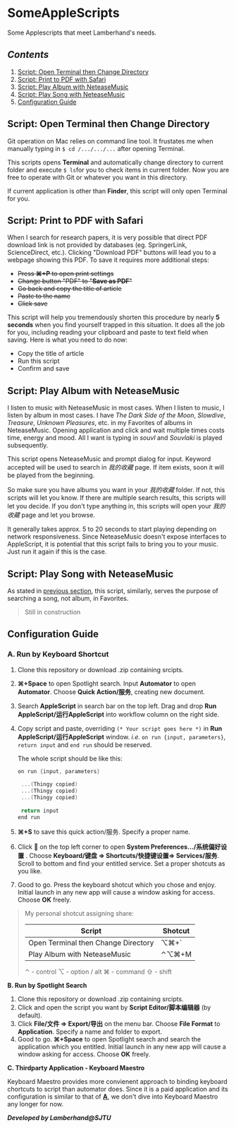 # SomeAppleScripts
Some Applescripts that meet Lamberhand's needs.



## *Contents*

1. [Script: Open Terminal then Change Directory](#dir)
2. [Script: Print to PDF with Safari](#print)
3. [Script: Play Album with NeteaseMusic](#album)
4. [Script: Play Song with NeteaseMusic](#song)
5. [Configuration Guide](#config)

 

 

## <span id="dir">Script: Open Terminal then Change Directory</span>

Git operation on Mac relies on command line tool. It frustates me when manually typing in `$ cd /.../.../...` after opening Terminal.

This scripts opens **Terminal** and automatically change directory to current folder and execute `$ ls`for you to check items in current folder. Now you are free to operate with Git or whatever you want in this directory.

If current application is other than **Finder**, this script will only open Terminal for you. 

 

 

## Script: Print to PDF with Safari

When I search for research papers, it is very possible that direct PDF download link is not provided by databases (eg. SpringerLink, ScienceDirect, etc.). Clicking "Download PDF" buttons will lead you to a webpage showing this PDF. To save it requires more additional steps:

- ~~Press **⌘+P** to open print settings~~
- ~~Change button "PDF" to "**Save as PDF**"~~
- ~~Go back and copy the title of article~~
- ~~Paste to the name~~
- ~~Click save~~

This script will help you tremendously shorten this procedure by nearly **5 seconds** when you find yourself trapped in this situation. It does all the job for you, including reading your clipboard and paste to text field when saving. Here is what you need to do now:

- Copy the title of article
- Run this script
- Confirm and save

 

 

## <span id="album">Script: Play Album with NeteaseMusic</span>

I listen to music with NeteaseMusic in most cases. When I listen to music, I listen by album in most cases. I have *The Dark Side of the Moon*, *Slowdive*, *Treasure*, *Unknown Pleasures*, etc. in my Favorites of albums in NeteaseMusic. Opening application and click and wait multiple times costs time, energy and mood. All I want is typing in *souvl* and *Souvlaki* is played subsequently.

This script opens NeteaseMusic and prompt dialog for input. Keyword accepted will be used to search in *我的收藏* page. If item exists, soon it will be played from the beginning. 

So make sure you have albums you want in your *我的收藏* folder. If not, this scripts will let you know. If there are multiple search results, this scripts will let you decide. If you don't type anything in, this scripts will open your *我的收藏* page and let you browse.

It generally takes approx. 5 to 20 seconds to start playing depending on network responsiveness. Since NeteaseMusic doesn't expose interfaces to AppleScript, it is potential that this script fails to bring you to your music. Just run it again if this is the case.

 

 

## <span id="song">Script: Play Song with NeteaseMusic</span>

As stated in [previous section](#album), this script, similarly, serves the purpose of searching a song, not album, in Favorites.

> Still in construction

 

 

## <span id="config">Configuration Guide</span>

### <span id ="configA">**A. Run by Keyboard Shortcut**</span>

1. Clone this repository or download .zip containing srcipts. 

2. **⌘+Space** to open Spotlight search. Input **Automator** to open **Automator**. Choose **Quick Action/服务**, creating new document.

3. Search **AppleScript** in search bar on the top left. Drag and drop **Run AppleScript/运行AppleScript** into workflow column on the right side.

4. Copy script and paste, overriding `(* Your script goes here *)` in **Run AppleScript/运行AppleScript** window. *i.e.* `on run {input, parameters}`, `return input` and `end run` should be reserved. 

   The whole script should be like this:

   ~~~objective-c
   on run {input, parameters}
   	
   	...(Thingy copied)
   	...(Thingy copied)
   	...(Thingy copied)
   	
   	return input
   end run
   ~~~

5. **⌘+S** to save this quick action/服务. Specify a proper name.

6. Click **** on the top left corner to open **System Preferences.../系统偏好设置** . Choose **Keyboard/键盘 &rArr; Shortcuts/快捷键设置&rArr; Services/服务**. Scroll to bottom and find your entitled service. Set a proper shotcuts as you like.

7. Good to go. Press the keyboard shotcut which you chose and enjoy. Initial launch in any new app will cause a window asking for access. Choose **OK** freely. 

> My personal shotcut assigning share:
>
> | Script                              | Shotcut |
> | ----------------------------------- | ------- |
> | Open Terminal then Change Directory | ⌥⌘+`    |
> | Play Album with NeteaseMusic        | ⌃⌥⌘+M   |
>
> ⌃ - control	⌥ - option / alt	⌘ - command	⇧ - shift



**B. Run by Spotlight Search**

1. Clone this repository or download .zip containing srcipts.
2. Click and open the script you want by **Script Editor/脚本编辑器** (by default). 
3. Click **File/文件 &rArr; Export/导出** on the menu bar. Choose **File Format** to **Application**. Specify a name and folder to export.
4. Good to go. **⌘+Space** to open Spotlight search and search the application which you entitled. Initial launch in any new app will cause a window asking for access. Choose **OK** freely. 



**C. Thirdparty Application - Keyboard Maestro**

Keyboard Maestro provides more convienent approach to binding keyboard chortcuts to script than automator does. Since it is a paid application and its configuration is similar to that of [**A**](#configA), we don't dive into Keyboard Maestro any longer for now.



 

***Developed by Lamberhand@SJTU***
